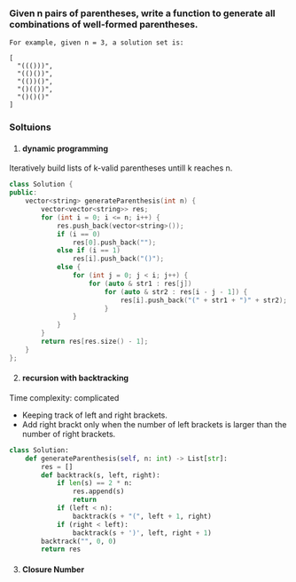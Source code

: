 ### Given n pairs of parentheses, write a function to generate all combinations of well-formed parentheses.

```
For example, given n = 3, a solution set is:

[
  "((()))",
  "(()())",
  "(())()",
  "()(())",
  "()()()"
]
```



### Soltuions

1. #### dynamic programming

Iteratively build lists of k-valid parentheses untill k reaches n.

```c++
class Solution {
public:
    vector<string> generateParenthesis(int n) {
        vector<vector<string>> res;
        for (int i = 0; i <= n; i++) {
            res.push_back(vector<string>());
            if (i == 0)
                res[0].push_back("");
            else if (i == 1)
                res[i].push_back("()");
            else {
                for (int j = 0; j < i; j++) {
                    for (auto & str1 : res[j])
                        for (auto & str2 : res[i - j - 1]) {
                            res[i].push_back("(" + str1 + ")" + str2);
                        }
                }
            }
        }
        return res[res.size() - 1];
    }
};
```

2. #### recursion with backtracking

Time complexity: complicated

- Keeping track of left and right brackets.
- Add right brackt only when the number of left brackets is larger than the number of right brackets.

```python
class Solution:
    def generateParenthesis(self, n: int) -> List[str]:
        res = []
        def backtrack(s, left, right):
            if len(s) == 2 * n:
                res.append(s)
                return
            if (left < n):
                backtrack(s + "(", left + 1, right)
            if (right < left):
                backtrack(s + ')', left, right + 1)
        backtrack("", 0, 0)
        return res
```

3. #### Closure Number